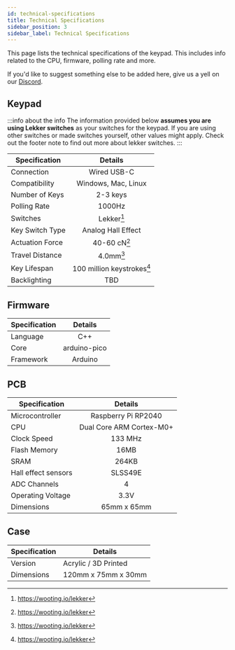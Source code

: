```yaml
---
id: technical-specifications
title: Technical Specifications
sidebar_position: 3
sidebar_label: Technical Specifications
---
```


This page lists the technical specifications of the keypad. This includes info related to the CPU, firmware, polling rate and more.

If you'd like to suggest something else to be added here, give us a yell on our [Discord](https://discord.gg/minipad).

##  Keypad

:::info about the info
The information provided below **assumes you are using Lekker switches** as your switches for the keypad. If you are using other switches or made switches yourself, other values might apply. Check out the footer note to find out more about lekker switches.
:::

| **Specification** | **Details** |
| --- | :---: |
| Connection | Wired USB-C |
| Compatibility | Windows, Mac, Linux |
| Number of Keys | 2-3 keys |
| Polling Rate | 1000Hz |
| Switches | Lekker[^1] |
| Key Switch Type | Analog Hall Effect |
| Actuation Force | 40-60 cN[^1] |
| Travel Distance | 4.0mm[^1] |
| Key Lifespan | 100 million keystrokes[^1] |
| Backlighting | TBD |

[^1]: https://wooting.io/lekker

## Firmware

| **Specification** | **Details** |
| --- | :---: |
| Language | C++ |
| Core | arduino-pico |
| Framework | Arduino |

## PCB

| **Specification** | **Details** |
| --- | :---: |
| Microcontroller | Raspberry Pi RP2040 |
| CPU | Dual Core ARM Cortex-M0+ |
| Clock Speed | 133 MHz |
| Flash Memory | 16MB |
| SRAM | 264KB |
| Hall effect sensors | SLSS49E |
| ADC Channels | 4 |
| Operating Voltage | 3.3V |
| Dimensions | 65mm x 65mm |

## Case

| **Specification** | **Details** |
| --- | --- |
| Version | Acrylic / 3D Printed |
| Dimensions | 120mm x 75mm x 30mm |
